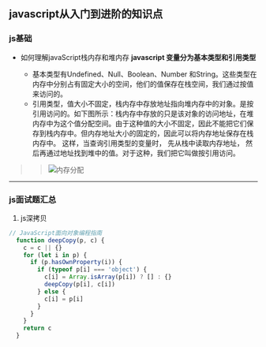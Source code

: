 ## javascript从入门到进阶的知识点
### js基础
- 如何理解javaScript栈内存和堆内存
  **javascript 变量分为基本类型和引用类型**

  * 基本类型有Undefined、Null、Boolean、Number 和String。这些类型在内存中分别占有固定大小的空间，他们的值保存在栈空间，我们通过按值来访问的。
  * 引用类型，值大小不固定，栈内存中存放地址指向堆内存中的对象。是按引用访问的。如下图所示：栈内存中存放的只是该对象的访问地址，在堆内存中为这个值分配空间。由于这种值的大小不固定，因此不能把它们保存到栈内存中。但内存地址大小的固定的，因此可以将内存地址保存在栈内存中。 这样，当查询引用类型的变量时， 先从栈中读取内存地址， 然后再通过地址找到堆中的值。对于这种，我们把它叫做按引用访问。

>> ![内存分配](https://img-blog.csdn.net/20141212220233511?watermark/2/text/aHR0cDovL2Jsb2cuY3Nkbi5uZXQveGRkMTk5MTA1MDU=/font/5a6L5L2T/fontsize/400/fill/I0JBQkFCMA==/dissolve/70/gravity/Center)
---  
### js面试题汇总
  1. js深拷贝
  ```js
  // JavaScript面向对象编程指南
    function deepCopy(p, c) {
      c = c || {}
      for (let i in p) {
        if (p.hasOwnProperty(i)) {
          if (typeof p[i] === 'object') {
            c[i] = Array.isArray(p[i]) ? [] : {}
            deepCopy(p[i], c[i])
          } else {       
            c[i] = p[i]
          }
        }
      }
      return c
    }
  ```

